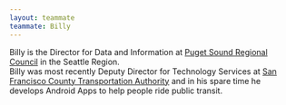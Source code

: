 ```yaml
---
layout: teammate
teammate: Billy
---
```



Billy is the Director for Data and Information at [Puget Sound Regional Council](http://www.psrc.org) in the Seattle Region.  
Billy was most recently Deputy Director for Technology Services at 
[San Francisco County Transportation Authority](http://www.sfcta.org/modeling) and in his spare time he develops Android Apps to help 
people ride public transit.

